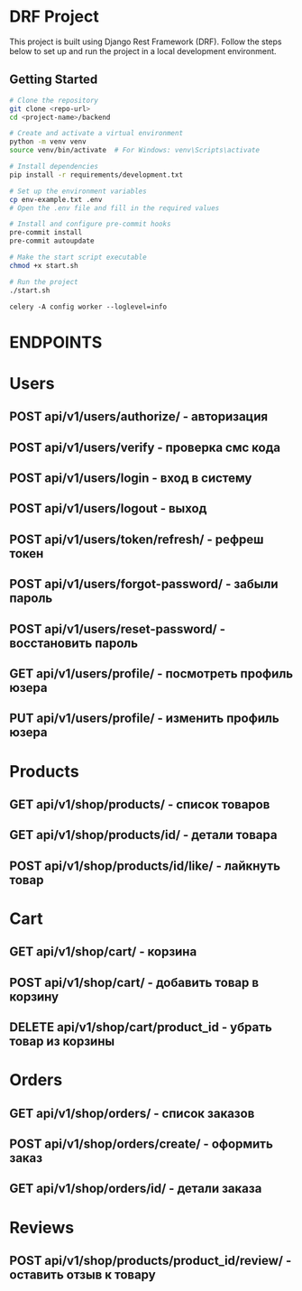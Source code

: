 # DRF Project

This project is built using Django Rest Framework (DRF). Follow the steps below to set up and run the project in a local development environment.

## Getting Started

```bash
# Clone the repository
git clone <repo-url>
cd <project-name>/backend

# Create and activate a virtual environment
python -m venv venv
source venv/bin/activate  # For Windows: venv\Scripts\activate

# Install dependencies
pip install -r requirements/development.txt

# Set up the environment variables
cp env-example.txt .env
# Open the .env file and fill in the required values

# Install and configure pre-commit hooks
pre-commit install
pre-commit autoupdate

# Make the start script executable
chmod +x start.sh

# Run the project
./start.sh
```

```commandline
celery -A config worker --loglevel=info
```

# ENDPOINTS

# Users
## POST api/v1/users/authorize/ - авторизация
## POST api/v1/users/verify - проверка смс кода
## POST api/v1/users/login - вход в систему
## POST api/v1/users/logout - выход
## POST api/v1/users/token/refresh/ - рефреш токен
## POST api/v1/users/forgot-password/ - забыли пароль
## POST api/v1/users/reset-password/ - восстановить пароль
## GET api/v1/users/profile/ - посмотреть профиль юзера
## PUT api/v1/users/profile/ - изменить профиль юзера

# Products
## GET api/v1/shop/products/ - список товаров
## GET api/v1/shop/products/id/ - детали товара
## POST api/v1/shop/products/id/like/ - лайкнуть товар

# Cart
## GET api/v1/shop/cart/ - корзина
## POST api/v1/shop/cart/ - добавить товар в корзину
## DELETE api/v1/shop/cart/product_id - убрать товар из корзины

# Orders
## GET api/v1/shop/orders/ - список заказов
## POST api/v1/shop/orders/create/ - оформить заказ
## GET api/v1/shop/orders/id/ - детали заказа

# Reviews
## POST api/v1/shop/products/product_id/review/ - оставить отзыв к товару